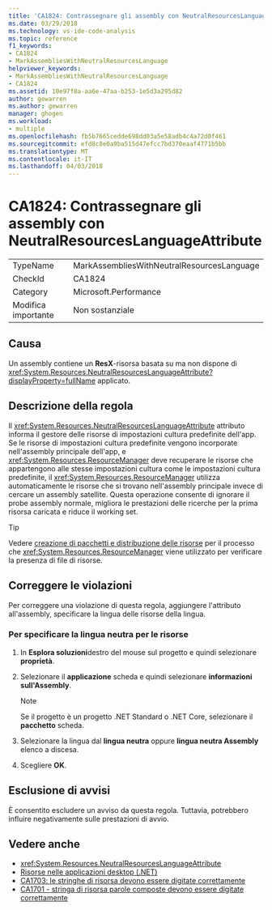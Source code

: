 ```yaml
---
title: 'CA1824: Contrassegnare gli assembly con NeutralResourcesLanguageAttribute | Documenti Microsoft'
ms.date: 03/29/2018
ms.technology: vs-ide-code-analysis
ms.topic: reference
f1_keywords:
- CA1824
- MarkAssembliesWithNeutralResourcesLanguage
helpviewer_keywords:
- MarkAssembliesWithNeutralResourcesLanguage
- CA1824
ms.assetid: 10e97f8a-aa6e-47aa-b253-1e5d3a295d82
author: gewarren
ms.author: gewarren
manager: ghogen
ms.workload:
- multiple
ms.openlocfilehash: fb5b7665cedde698dd03a5e58adb4c4a72d0f461
ms.sourcegitcommit: efd8c8e0a9ba515d47efcc7bd370eaaf4771b5bb
ms.translationtype: MT
ms.contentlocale: it-IT
ms.lasthandoff: 04/03/2018
---
```

# <a name="ca1824-mark-assemblies-with-neutralresourceslanguageattribute"></a>CA1824: Contrassegnare gli assembly con NeutralResourcesLanguageAttribute

|||
|-|-|
|TypeName|MarkAssembliesWithNeutralResourcesLanguage|
|CheckId|CA1824|
|Category|Microsoft.Performance|
|Modifica importante|Non sostanziale|

## <a name="cause"></a>Causa

Un assembly contiene un **ResX**-risorsa basata su ma non dispone di <xref:System.Resources.NeutralResourcesLanguageAttribute?displayProperty=fullName> applicato.

## <a name="rule-description"></a>Descrizione della regola

Il <xref:System.Resources.NeutralResourcesLanguageAttribute> attributo informa il gestore delle risorse di impostazioni cultura predefinite dell'app. Se le risorse di impostazioni cultura predefinite vengono incorporate nell'assembly principale dell'app, e <xref:System.Resources.ResourceManager> deve recuperare le risorse che appartengono alle stesse impostazioni cultura come le impostazioni cultura predefinite, il <xref:System.Resources.ResourceManager> utilizza automaticamente le risorse che si trovano nell'assembly principale invece di cercare un assembly satellite. Questa operazione consente di ignorare il probe assembly normale, migliora le prestazioni delle ricerche per la prima risorsa caricata e riduce il working set.

> [!TIP]
> Vedere [creazione di pacchetti e distribuzione delle risorse](/dotnet/framework/resources/packaging-and-deploying-resources-in-desktop-apps) per il processo che <xref:System.Resources.ResourceManager> viene utilizzato per verificare la presenza di file di risorse.

## <a name="fix-violations"></a>Correggere le violazioni

Per correggere una violazione di questa regola, aggiungere l'attributo all'assembly, specificare la lingua delle risorse della lingua.

### <a name="to-specify-the-neutral-language-for-resources"></a>Per specificare la lingua neutra per le risorse

1. In **Esplora soluzioni**destro del mouse sul progetto e quindi selezionare **proprietà**.

2. Selezionare il **applicazione** scheda e quindi selezionare **informazioni sull'Assembly**.

   > [!NOTE]
   > Se il progetto è un progetto .NET Standard o .NET Core, selezionare il **pacchetto** scheda.

3. Selezionare la lingua dal **lingua neutra** oppure **lingua neutra Assembly** elenco a discesa.

4. Scegliere **OK**.

## <a name="when-to-suppress-warnings"></a>Esclusione di avvisi

È consentito escludere un avviso da questa regola. Tuttavia, potrebbero influire negativamente sulle prestazioni di avvio.

## <a name="see-also"></a>Vedere anche

- <xref:System.Resources.NeutralResourcesLanguageAttribute>
- [Risorse nelle applicazioni desktop (.NET)](/dotnet/framework/resources/)
- [CA1703: le stringhe di risorsa devono essere digitate correttamente](../code-quality/ca1703-resource-strings-should-be-spelled-correctly.md)
- [CA1701 - stringa di risorsa parole composte devono essere digitate correttamente](../code-quality/ca1701-resource-string-compound-words-should-be-cased-correctly.md)